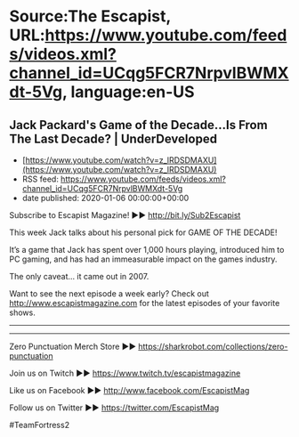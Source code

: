 # Source:The Escapist, URL:https://www.youtube.com/feeds/videos.xml?channel_id=UCqg5FCR7NrpvlBWMXdt-5Vg, language:en-US

## Jack Packard's Game of the Decade...Is From The Last Decade? | UnderDeveloped
 - [https://www.youtube.com/watch?v=z_lRDSDMAXU](https://www.youtube.com/watch?v=z_lRDSDMAXU)
 - RSS feed: https://www.youtube.com/feeds/videos.xml?channel_id=UCqg5FCR7NrpvlBWMXdt-5Vg
 - date published: 2020-01-06 00:00:00+00:00

Subscribe to Escapist Magazine! ►► http://bit.ly/Sub2Escapist

This week Jack talks about his personal pick for GAME OF THE DECADE!

It’s a game that Jack has spent over 1,000 hours playing, introduced him to PC gaming, and has had an immeasurable impact on the games industry.

The only caveat… it came out in 2007.

Want to see the next episode a week early? Check out http://www.escapistmagazine.com for the latest episodes of your favorite shows.

---



---


Zero Punctuation Merch Store ►► https://sharkrobot.com/collections/zero-punctuation 

Join us on Twitch ►► https://www.twitch.tv/escapistmagazine 

Like us on Facebook ►► http://www.facebook.com/EscapistMag

Follow us on Twitter ►► https://twitter.com/EscapistMag

#TeamFortress2

